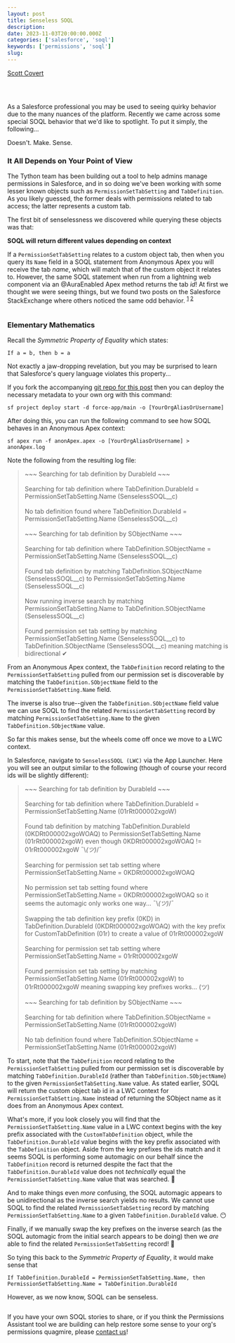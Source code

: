 ```yaml
---
layout: post
title: Senseless SOQL
description:
date: 2023-11-03T20:00:00.000Z
categories: ['salesforce', 'soql']
keywords: ['permissions', 'soql']
slug:
---
```


[Scott Covert](https://www.linkedin.com/in/scottbcovert/)

<br/>

<p align="center">
  <img alt="" src="/images/2023-11-03-senseless-soql-doesnt-make-sense.gif" />
</p>

As a Salesforce professional you may be used to seeing quirky behavior due to the many nuances of the platform. Recently we came across some special SOQL behavior that
we'd like to spotlight. To put it simply, the following...

Doesn't. Make. Sense.

### It All Depends on Your Point of View

The Tython team has been building out a tool to help admins manage permissions in Salesforce, and in so doing we've been working with some lesser known
objects such as `PermissionSetTabSetting` and `TabDefinition`. As you likely guessed, the former deals with permissions related to tab access; the latter represents
a custom tab.

The first bit of senselessness we discovered while querying these objects was that:

**SOQL will return different values depending on context**

If a `PermissionSetTabSetting` relates to a custom object tab, then when you query its `Name` field in a SOQL statement from Anonymous Apex you will receive the tab *name*,
which will match that of the custom object it relates to.
However, the same SOQL statement when run from a lightning web component via an @AuraEnabled Apex method returns the tab *id*! At first we thought we were seeing things, but we found
two posts on the Salesforce StackExchange where others noticed the same odd behavior.
<sup>
[1](https://salesforce.stackexchange.com/questions/355625/permissionsettabsetting-record-returns-different-name-when-i-call-it-from-lwc)
[2](https://salesforce.stackexchange.com/questions/316678/permissiontabsetting-masking-name-values-in-vf-aura)
</sup>

<p align="center">
  <img alt="" src="/images/2023-11-03-senseless-soql-from-a-certain-point-of-view.jpeg" />
</p>

### Elementary Mathematics

Recall the *Symmetric Property of Equality* which states:

`If a = b, then b = a`

Not exactly a jaw-dropping revelation, but you may be surprised to learn that Salesforce's query language violates this property...

If you fork the accompanying [git repo for this post](https://github.com/tythonco/senseless-soql) then you can deploy the necessary metadata to your own org
with this command:

`sf project deploy start -d force-app/main -o [YourOrgAliasOrUsername]`

After doing this, you can run the following command to see how SOQL behaves in an Anonymous Apex context:

`sf apex run -f anonApex.apex -o [YourOrgAliasOrUsername] > anonApex.log`

Note the following from the resulting log file:

>\~\~\~ Searching for tab definition by DurableId ~\~\~\
\
Searching for tab definition where TabDefinition.DurableId = PermissionSetTabSetting.Name (SenselessSOQL__c)\
\
No tab definition found where TabDefinition.DurableId = PermissionSetTabSetting.Name (SenselessSOQL__c)\
\
\~\~\~ Searching for tab definition by SObjectName \~\~\~\
\
Searching for tab definition where TabDefinition.SObjectName = PermissionSetTabSetting.Name (SenselessSOQL__c)\
\
Found tab definition by matching TabDefinition.SObjectName (SenselessSOQL__c) to PermissionSetTabSetting.Name (SenselessSOQL__c)\
\
Now running inverse search by matching PermissionSetTabSetting.Name to TabDefinition.SObjectName (SenselessSOQL__c)\
\
Found permission set tab setting by matching PermissionSetTabSetting.Name (SenselessSOQL__c) to TabDefinition.SObjectName (SenselessSOQL__c) meaning matching is bidirectional ✔

From an Anonymous Apex context, the `TabDefinition` record relating to the `PermissionSetTabSetting` pulled from our permission set is discoverable
by matching the `TabDefinition.SObjectName` field to the `PermissionSetTabSetting.Name` field.

The inverse is also true--given the `TabDefinition.SObjectName` field value we can use SOQL to find the related `PermissionSetTabSetting` record
by matching `PermissionSetTabSetting.Name` to the given `TabDefinition.SObjectName` value.

So far this makes sense, but the wheels come off once we move to a LWC context.

In Salesforce, navigate to `SenselessSOQL (LWC)` via the App Launcher. Here you will see an output similar to the following (though
of course your record ids will be slightly different):

>\~\~\~ Searching for tab definition by DurableId \~\~\~\
\
Searching for tab definition where TabDefinition.DurableId = PermissionSetTabSetting.Name (01rRt000002xgoW)\
\
Found tab definition by matching TabDefinition.DurableId (0KDRt000002xgoWOAQ) to PermissionSetTabSetting.Name (01rRt000002xgoW) even though 0KDRt000002xgoWOAQ != 01rRt000002xgoW ¯\\_(ツ)_/¯\
\
Searching for permission set tab setting where PermissionSetTabSetting.Name = 0KDRt000002xgoWOAQ\
\
No permission set tab setting found where PermissionSetTabSetting.Name = 0KDRt000002xgoWOAQ so it seems the automagic only works one way... ¯\\_(ツ)_/¯\
\
Swapping the tab definition key prefix (0KD) in TabDefinition.DurableId (0KDRt000002xgoWOAQ) with the key prefix for CustomTabDefinition (01r) to create a value of 01rRt000002xgoW\
\
Searching for permission set tab setting where PermissionSetTabSetting.Name = 01rRt000002xgoW\
\
Found permission set tab setting by matching PermissionSetTabSetting.Name (01rRt000002xgoW) to 01rRt000002xgoW meaning swapping key prefixes works... (ツ)\
\
\~\~\~ Searching for tab definition by SObjectName \~\~\~\
\
Searching for tab definition where TabDefinition.SObjectName = PermissionSetTabSetting.Name (01rRt000002xgoW)\
\
No tab definition found where TabDefinition.SObjectName = PermissionSetTabSetting.Name (01rRt000002xgoW)

To start, note that the `TabDefinition` record relating to the `PermissionSetTabSetting`
pulled from our permission set is discoverable by matching `TabDefinition.DurableId` (rather than `TabDefinition.SObjectName`) to the given `PermissionSetTabSetting.Name` value.
As stated earlier, SOQL will return the custom object tab id in a LWC context for `PermissionSetTabSetting.Name` instead of returning the SObject name as it does from an
Anonymous Apex context.

What's more, if you look closely you will find that the `PermissionSetTabSetting.Name` value in a LWC context begins with the key prefix associated with the `CustomTabDefinition`
object, while the `TabDefinition.DurableId` value begins with the key prefix associated with the `TabDefinition` object. Aside from the key prefixes the ids match and it seems
SOQL is performing some automagic on our behalf since the `TabDefinition` record is returned despite the fact that the `TabDefinition.DurableId` value does not *technically*
equal the `PermissionSetTabSetting.Name` value that was searched. :thinking:

And to make things even *more* confusing, the SOQL automagic appears to be unidirectional as the inverse search yields no results.
We cannot use SOQL to find the related `PermissionSetTabSetting` record by matching `PermissionSetTabSetting.Name` to a given `TabDefinition.DurableId` value. :no_mouth:

Finally, if we manually swap the key prefixes on the inverse search (as the SOQL automagic from the initial search appears to be doing) then we *are* able to find the related `PermissionSetTabSetting` record! :raised_hands:

So tying this back to the *Symmetric Property of Equality*, it would make sense that

`If TabDefinition.DurableId = PermissionSetTabSetting.Name, then PermissionSetTabSetting.Name = TabDefinition.DurableId`

However, as we now know, SOQL can be senseless.

<p align="center">
  <img alt="" src="/images/2023-11-03-senseless-soql-meme.jpeg" />
</p>

If you have your own SOQL stories to share, or if you think the Permissions Assistant tool we are building can help restore some sense to your org's permissions quagmire, please [contact us](mailto:support@tython.co)!